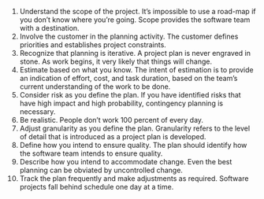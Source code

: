 1. Understand the scope of the project. It’s impossible to use a road-map if you don’t know where you’re going. Scope provides the software team with a destination.
2. Involve the customer in the planning activity. The customer defines priorities and establishes project constraints.
3. Recognize that planning is iterative. A project plan is never engraved in stone. As work begins, it very likely that things will change.
4. Estimate based on what you know. The intent of estimation is to provide an indication of effort, cost, and task duration, based on the team’s current understanding of the work to be done.
5. Consider risk as you define the plan. If you have identified risks that have high impact and high probability, contingency planning is necessary.
6. Be realistic. People don’t work 100 percent of every day.
7. Adjust granularity as you define the plan. Granularity refers to the level of detail that is introduced as a project plan is developed.
8. Define how you intend to ensure quality. The plan should identify how the software team intends to ensure quality.
9. Describe how you intend to accommodate change. Even the best planning can be obviated by uncontrolled change.
10. Track the plan frequently and make adjustments as required. Software projects fall behind schedule one day at a time.